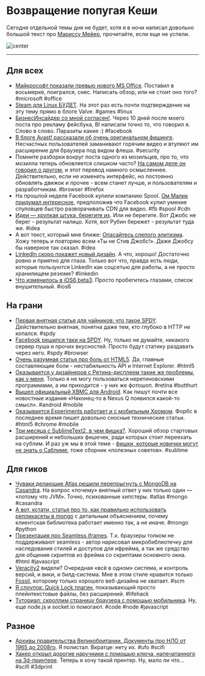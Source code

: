 # Возвращение попугая Кеши

Сегодня отдельной темы дня не будет, хотя я в ночи написал довольно большой текст про [Мариссу Мейер](http://addmeto.cc/post/2012-07-17-marissa-goodbye/), прочитайте, если еще не успели.

![center](http://img-fotki.yandex.ru/get/6405/9320383.7/0_7a5d6_e39cc861_orig)

-----

## Для всех
* [Майкрософт показали превью нового MS Office](http://www.microsoft.com/ru-ru/office/preview/whats-new). Поставил в восьмерке, поигрался, снес. Написать обзор, или не стоит оно того? #microsoft #office
* [Steam для Linux БУДЕТ](http://blogs.valvesoftware.com/linux/steamd-penguins/). На этот раз есть почти подтверждение на эту тему прямо в блоге Valve. #games #linux
* [БизнесИнсайдер со мной согласен!](http://www.businessinsider.com/a-plugged-in-ad-tech-source-drew-this-diagram-to-explain-facebooks-next-10-billion-business-2012-7). Через 10 дней после моего поста про рекламу фейсбука, BI написали точно то, что говорил я. Слово в слово. Паразиты какие :) #facebook
* [В блоге Avast! рассказали об очень оригинальном фишинге](https://blog.avast.com/2012/07/16/click-for-me-thanks/). Несчастных пользователей заманивают горячим видео и втуляют им расширение для браузера под видом флеша. #security
* Помните разборки вокруг поста одного из мозильцев, про то, что мозилла теперь обновляется слишком часто? [На самом деле он говорил о другом](http://www.computerworld.com/s/article/9229204/Ex_Mozilla_worker_rails_against_developers_love_of_constant_change_frequent_updates), и этот перевод намного осмысленнее. Действительно, если не изменять интерфейс, но постоянно обновлять движок и прочее - всем станет лучше, и пользователям и разработчикам. #browser #firefox
* На прошлой неделе Facebook купили компанию Spool. [Ом Малик придумал интересное](http://gigaom.com/2012/07/15/why-did-facebook-buy-spool-what-did-twitter-miss/), предположив что Facebook купил умение спуловцев быстро разворачивать CDN для видео. #fb #spool #cdn
* [Идеи — хрупкая штука, берегите их](http://natari.us/post/26962853054/ideas-are-fragile). Или не берегите. Вот Джобс не берег - результат налицо. Хотя, вот Рубин бережет - результат туда же. #idea
* А вот текст, который мне ближе: [Опасайтесь слепого элитизма](http://www.tnl.net/blog/2012/07/14/beware-of-blind-elitism/). Хожу теперь и повторяю всем «Ты не Стив Джобс!». Даже Джобсу бы наверное так сказал. #idea
* [LinkedIn скоро покажет новый дизайн](http://techcrunch.com/2012/07/16/confirmed-linkedin-rolling-out-simpler-homepage-to-all-users-in-coming-weeks/). А что, хорошо! Достаточно ровно и приятно для глаза. Только вот что, правда есть люди, которые пользуются LinkedIn как соцсетью для работы, а не просто хранилищем резюме? #linkedin
* [Что изменилось в iOS6 beta3](http://www.bgr.com/2012/07/16/ios-6-download-beta-3-change-log/). Просто пробегитесь глазами, список внушительный. #ios6


## На грани
* [Первая внятная статья для чайников: что такое SPDY](http://lincolnloop.com/blog/2012/jul/12/what-is-spdy/). Действительно внятная, понятна даже тем, кто глубоко в HTTP не копался. #spdy
* [Facebook решился таки на SPDY](http://www.ghacks.net/2012/07/15/facebook-announces-spdy-support/). Ну, только не думайте, никакого сервер пуша и прочих вкусностей. Просто будут статику раздавать через него. #spdy #browser
* [Очень разумная статья про боль от HTML5](http://blog.caplin.com/2012/07/16/the-pain-of-html5/). Да, главные составляющие боли - нестабильность API и Internet Explorer. #html5
* [Оказывается у дизайнеров с Ретина-дисплеем такие же проблемы, как у меня](http://blog.wells.ee/retina). Только я не могу пользоваться неретиновскими программами, а им приходится - у них же фотошоп. #retina #butthurt
* [Вышел официальный XBMC для Android](http://androidcommunity.com/xbmc-media-player-for-android-announced-20120716/). Как пишут почти все новостные издания «Наконец-то в Nexus Q появился какой-то смысл». #android #mobile
* [Оказывается Experiments работает и с мобильным Хромом](http://www.forbes.com/sites/anthonykosner/2012/07/15/chrome-experiments-google-unleashes-a-world-of-data-and-fun-in-mobile-browsers/). Форбс в последнее время пишет довольно сносные технические статьи. #html5 #chrome #mobile
* [Три месяца с SublimeText2, в чем фишка?](http://steverandytantra.com/thoughts/three-months-with-sublime-text-2). Хороший обзор стартовых расширений и небольших фишечек, ради которых стоит переехать на сублим. И раз уж мы в этой теме - [фишки, которые новички могут не знать о Саблиме](http://blog.alainmeier.com/post/27255145114/some-things-beginners-might-not-know-about-sublime-text), тоже сборник «полезных советов». #sublime

## Для гиков
* [Чуваки делающие Atlas решили перепрыгнуть с MongoDB на Casandra](http://metabroadcast.com/blog/looking-with-cassandra-into-the-future-of-atlas). На вопрос «почему» внятный ответ у них только один — «потому что JVM». Точно, психованные хипстеры. #atlas #mongo #casandra
* [А вот, кстати, статья про то, как правильно использовать репликасеты в mongo](http://emptysquare.net/blog/save-the-monkey-reliably-writing-to-mongodb/) с детальным объяснением, почему клиентская библиотека работает именно так, а не иначе. #mongo #python
* [Презентация про Seamless iframes](http://benvinegar.github.com/seamless-talk/). Т.к. браузеры толком не поддерживают seamless - автор нарисовал микробиблиотечку для наследования стилей и доступов для ифрейма, а так же средство для общения скриптов из фрейма со скриптами основного окна. #html #javascript
* [Veracity2](http://www.ericsink.com/entries/veracity2.html) видели? Очередная «всё в одном» система, и контроль версий, и вики, и билд-система. Мне в этом стиле нравится только [Fossil](http://www.fossil-scm.org/index.html/doc/trunk/www/index.wiki), которому только хорошего веб-дизайна не хватает. #scm
* [Я слоупок: Quick Lock плагин](https://github.com/whomwah/qlstephen), показывающий просто плейнтекстовые файлы, без расширений. #lifehack
* [Туториал: скроллим страницу браузера с помощью мобильника](http://gonzalo123.wordpress.com/2012/07/16/scroll-desktops-web-pages-remotely-with-our-smartphone-using-node-js-and-websockets/). Ну, еще node.js и socket.io помогают. #code #node #javascript

## Разное
* [Архивы правительства Великобритании. Документы про НЛО от 1965 до 2008го](http://ufos.nationalarchives.gov.uk). Я полистал. Вкратце: нету их. #ufo #scifi
* [Хакер открыл дорогие наручники с помощью ключа, напечатанного на 3d-принтере](http://www.forbes.com/sites/andygreenberg/2012/07/16/hacker-opens-high-security-handcuffs-with-3d-printed-and-laser-cut-keys/). Теперь я хочу такой принтер. Ну, мало ли что… #scifi #3dprint
